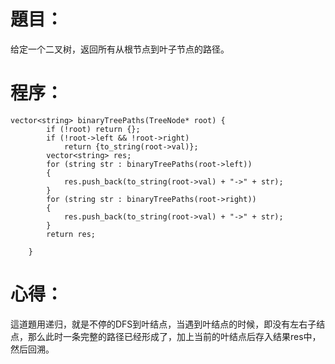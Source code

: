 # 題目：
给定一个二叉树，返回所有从根节点到叶子节点的路径。
# 程序：
~~~
vector<string> binaryTreePaths(TreeNode* root) {
        if (!root) return {};
        if (!root->left && !root->right) 
            return {to_string(root->val)};
        vector<string> res;
        for (string str : binaryTreePaths(root->left)) 
        {
            res.push_back(to_string(root->val) + "->" + str);
        }
        for (string str : binaryTreePaths(root->right)) 
        {
            res.push_back(to_string(root->val) + "->" + str);
        }
        return res;

    }
~~~
# 心得：
這道題用递归，就是不停的DFS到叶结点，当遇到叶结点的时候，即没有左右子结点，那么此时一条完整的路径已经形成了，加上当前的叶结点后存入结果res中，然后回溯。
